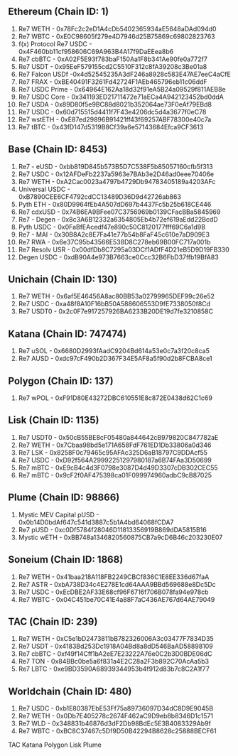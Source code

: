 ## Ethereum (Chain ID: 1)
1. Re7 WETH - 0x78Fc2c2eD1A4cDb5402365934aE5648aDAd094d0
2. Re7 WBTC - 0xE0C98605f279e4D7946d25B75869c69802823763
3. f(x) Protocol Re7 USDC - 0x4F460bb11cf958606C69A963B4A17f9DaEEea8b6
4. Re7 cbBTC - 0xA02F5E93f783baF150Aa1F8b341Ae90fe0a772f7
5. Re7 USDT - 0x95EeF579155cd2C5510F312c8fA39208c3Be01a8
6. Re7 Falcon USDf -0x4d52545235A3dF246a8928c583E47AE7eeC4aCfE
7. Re7 FRAX - 0xBE40491F3261Fd42724F1AEb465796eb11c06ddF
8. Re7 USDC Prime - 0x64964E162Aa18d32f91eA5B24a09529f811AEB8e
9. Re7 USDC Core - 0x341193ED21711472e71aECa4A942123452bd0ddA
10. Re7 USDA - 0x89D80f5e9BC88d8021b352064ae73F0eAf79EBd8
11. Re7 USDC - 0x60d715515d4411f7F43e4206dc5d4a3677f0eC78
12. Re7 wstETH - 0xE87ed29896B91421ff43f69257ABF78300e40c7a
13. Re7 tBTC - 0x43fD147d5319B8Cf39a6e57143684Efca9CF3613

## Base (Chain ID: 8453)
1. Re7 - eUSD - 0xbb819D845b573B5D7C538F5b85057160cfb5f313
2. Re7 USDC - 0x12AFDeFb2237a5963e7BAb3e2D46ad0eee70406e
3. Re7 WETH - 0xA2Cac0023a4797b4729Db94783405189a4203AFc
4. Universal USDC - 0xB7890CEE6CF4792cdCC13489D36D9d42726ab863
5. Pyth ETH - 0x80D9964fEb4A507dD697b4437Fc5b25b618CE446
6. Re7 cdxUSD - 0x74B6EA9BFee07C3756969b0139CFacBBa5845969
7. Re7 - Degen - 0x8c3A6B12332a6354805Eb4b72ef619aEdd22BcdD
8. Pyth USDC - 0x0FaBfEAcedf47e890c50C8120177fff69C6a1d9B
9. Re7 - MAI - 0x30B8A2c8E7Fa41e77b54b8FaF45c610e7aD909E3
10. Re7 RWA - 0x6e37C95b43566E538D8C278eb69B00FC717a001b
11. Re7 Resolv USR - 0x00dfDb8C7295a03DCf1ADfF4D21eB5D9D19FB330
12. Degen USDC - 0xdB90A4e973B7663ce0Ccc32B6FbD37ffb19BfA83

## Unichain (Chain ID: 130)
1. Re7 WETH - 0x6af5E46456A8ac80BB53a02799965DEF99c26e52
2. Re7 USDC - 0xa48f8A10F16bB50A588606553D9fE7338050f8Cd
3. Re7 USDT0 - 0x2c0F7e917257926BA6233B20DE19d7fe3210858C

## Katana (Chain ID: 747474)
1. Re7 uSOL - 0x6680D2993fAadC9204Bd614a53e0c7a3f20c8ca5
2. Re7 AUSD - 0xdc97cF490b2D367F34E5AF8a5f90d2b8FCBA8ce1

## Polygon (Chain ID: 137)
1. Re7 wPOL - 0xF91D80E43272DBC610551E8c872E0438d62C1c69

## Lisk (Chain ID: 1135)
1. Re7 USDT0 - 0x50cB55BE8cF05480a844642cB979820C847782aE
2. Re7 WETH - 0x7Cbaa98bd5e171A658FdF761ED1Db33806a0d346
3. Re7 LSK - 0x8258F0c79465c95AFAc325D6aB18797C9DDAcf55
4. Re7 USDC - 0xD92f564A29992251297980187a6B74FAa3D50699
5. Re7 mBTC - 0xE9cB4c4d3F0798e3087D4d49D3307cDB302CEC55
6. Re7 mBTC - 0x9cF2f0AF475398ca01F099974960adbC9cB87025

## Plume (Chain ID: 98866)
1. Mystic MEV Capital pUSD - 0x0b14D0bdAf647c541d3887c5b1A4bd64068fCDA7
2. Re7 pUSD - 0xc0Df5784f28046D11813356919B869dDA5815B16
3. Mystic wETH - 0xBB748a1346820560875CB7a9cD6B46c203230E07

## Soneium (Chain ID: 1868)
1. Re7 WETH - 0x41baa218A118FB2249CBCf836C1E8EE336d67faA
2. Re7 ASTR - 0xbA738D34c4E278E1cd64AAA9BBd569688e8Dc5Dc
3. Re7 USDC - 0xEcDBE2AF33E68cf96F6716f706B078fa94e978cb
4. Re7 WBTC - 0x04C451be70C41E4a88F7aC436AE767d64AE79049

## TAC (Chain ID: 239)
1. Re7 WETH - 0xC5e1bD2473811bB782326006A3c03477F7834D35
2. Re7 USDT - 0x4183Bd253Dc1918A04Bd8a8dD546BaAD58898109
3. Re7 cbBTC - 0xf49f14Cff1bA2eE7E23222A76e0C2b3D0BDE06dC
4. Re7 TON - 0x84BBc0be5a6f831a4E2C28a2F3b892C70AcAa5b3
5. Re7 LBTC - 0xe9BD3590A68939344953b4f912d83b7c8C2A1f77

## Worldchain (Chain ID: 480)
1. Re7 USDC - 0xb1E80387EbE53Ff75a89736097D34dC8D9E9045B
2. Re7 WETH - 0x0Db7E405278c2674F462aC9D9eb8b8346D1c1571
3. Re7 WLD - 0x348831b46876d3dF2Db98BdEc5E3B4083329Ab9f
4. Re7 WBTC - 0xBC8C37467c5Df9D50B42294B8628c25888BECF61

TAC
Katana
Polygon
Lisk
Plume
